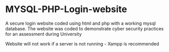 # MYSQL-PHP-Login-website

A secure login website coded using html and php with a working mysql database. The website was coded to demonstrate cyber security practices for an assessment during University

Website will not work if a server is not running - Xampp is recommended
